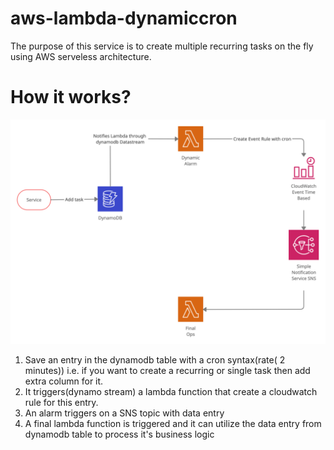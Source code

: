 # aws-lambda-dynamiccron
The purpose of this service is to create multiple recurring tasks on the fly using AWS serveless architecture.
# How it works?
![How it works](https://github.com/kapilip/aws-lambda-dynamiccron/blob/main/AWS-Dynamic-Cron.jpg)
1. Save an entry in the dynamodb table with a cron syntax(rate( 2 minutes)) i.e. if you want to create a recurring or single task then add extra column for it.
2. It triggers(dynamo stream) a lambda function that create a cloudwatch rule for this entry.
3. An alarm triggers on a SNS topic with data entry
4. A final lambda function is triggered and it can utilize the data entry from dynamodb table to process it's business logic
